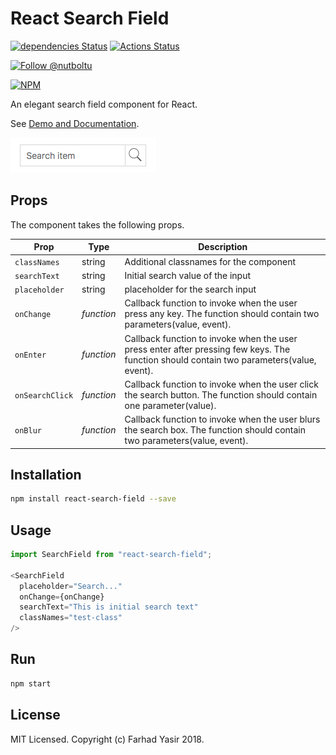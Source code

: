 # React Search Field

[![dependencies Status](https://david-dm.org/nutboltu/react-search-field/status.svg)](https://david-dm.org/nutboltu/react-search-field)  [![Actions Status](https://github.com/nutboltu/react-search-field/workflows/.github/workflows/node.js.yml/badge.svg)](https://github.com/nutboltu/react-search-field/actions)

<a href="https://twitter.com/intent/follow?screen_name=nutboltu">
   <img src="https://img.shields.io/twitter/follow/nutboltu.svg?label=Follow%20@nutboltu" alt="Follow @nutboltu" />
</a>

[![NPM](https://nodei.co/npm/react-search-field.png?downloads=true&downloadRank=true&stars=true)](https://nodei.co/npm/react-search-field/)

An elegant search field component for React.

See [Demo and Documentation]( https://nutboltu.github.io/react-search-field/).

![Screenshot](/docs/react-search-field.png)

## Props

The component takes the following props.

| Prop              | Type       | Description |
|-------------------|------------|-------------|
| `classNames`         | string  | Additional classnames for the component |
| `searchText`  | string  | Initial search value of the input |
| `placeholder`  | string  | placeholder for the search input |
| `onChange`        | _function_ | Callback function to invoke when the user press any key. The function  should contain two parameters(value, event). |
| `onEnter`         | _function_ | Callback function to invoke when the user press enter after pressing few keys. The function  should contain two parameters(value, event). |
| `onSearchClick`          | _function_ | Callback function to invoke when the user click the search button. The function  should contain one parameter(value). |
| `onBlur`          | _function_ | Callback function to invoke when the user blurs the search box. The function  should contain two parameters(value, event). |

## Installation

```bash
npm install react-search-field --save
```

## Usage

```javascript
import SearchField from "react-search-field";

<SearchField
  placeholder="Search..."
  onChange={onChange}
  searchText="This is initial search text"
  classNames="test-class"
/>
```

## Run

```bash
npm start
```

## License

MIT Licensed. Copyright (c) Farhad Yasir 2018.
